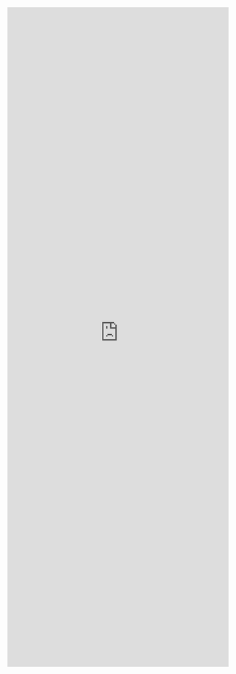 <iframe 
    title='Spinner Examples'
    src='https://fabricweb.z5.web.core.windows.net/pr-deploy-site/refs/pull/9333/merge/fabric-website-resources/dist/index.html#/examples/spinner?docsExample=true'
    frameborder='no'
    height='1500'
    style='width: 100%;'
>